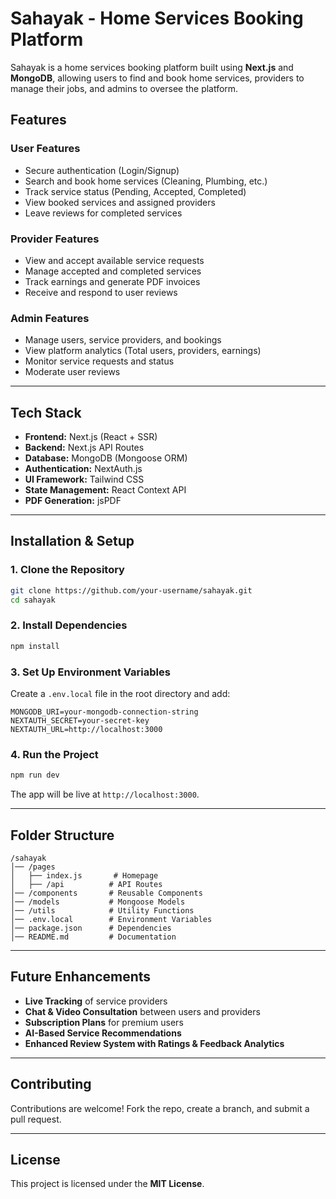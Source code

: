 # Sahayak - Home Services Booking Platform

Sahayak is a home services booking platform built using **Next.js** and **MongoDB**, allowing users to find and book home services, providers to manage their jobs, and admins to oversee the platform.

## Features

### User Features
- Secure authentication (Login/Signup)
- Search and book home services (Cleaning, Plumbing, etc.)
- Track service status (Pending, Accepted, Completed)
- View booked services and assigned providers
- Leave reviews for completed services

### Provider Features
- View and accept available service requests
- Manage accepted and completed services
- Track earnings and generate PDF invoices
- Receive and respond to user reviews

### Admin Features
- Manage users, service providers, and bookings
- View platform analytics (Total users, providers, earnings)
- Monitor service requests and status
- Moderate user reviews

---

## Tech Stack

- **Frontend:** Next.js (React + SSR)
- **Backend:** Next.js API Routes
- **Database:** MongoDB (Mongoose ORM)
- **Authentication:** NextAuth.js
- **UI Framework:** Tailwind CSS
- **State Management:** React Context API
- **PDF Generation:** jsPDF

---

## Installation & Setup

### 1. Clone the Repository
```sh
git clone https://github.com/your-username/sahayak.git
cd sahayak
```

### 2. Install Dependencies
```sh
npm install
```

### 3. Set Up Environment Variables
Create a `.env.local` file in the root directory and add:
```env
MONGODB_URI=your-mongodb-connection-string
NEXTAUTH_SECRET=your-secret-key
NEXTAUTH_URL=http://localhost:3000
```

### 4. Run the Project
```sh
npm run dev
```
The app will be live at `http://localhost:3000`.

---

## Folder Structure
```
/sahayak
│── /pages
│   ├── index.js       # Homepage
│   ├── /api          # API Routes
│── /components       # Reusable Components
│── /models           # Mongoose Models
│── /utils            # Utility Functions
│── .env.local        # Environment Variables
│── package.json      # Dependencies
│── README.md         # Documentation
```

---

## Future Enhancements
- **Live Tracking** of service providers
- **Chat & Video Consultation** between users and providers
- **Subscription Plans** for premium users
- **AI-Based Service Recommendations**
- **Enhanced Review System with Ratings & Feedback Analytics**

---

## Contributing

Contributions are welcome! Fork the repo, create a branch, and submit a pull request.

---

## License

This project is licensed under the **MIT License**.


